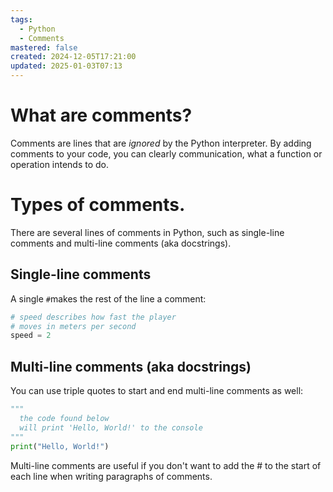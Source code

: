```yaml
---
tags:
  - Python
  - Comments
mastered: false
created: 2024-12-05T17:21:00
updated: 2025-01-03T07:13
---
```


# What are comments?

Comments are lines that are *ignored* by the Python interpreter. By adding comments to your code, you can clearly communication, what a function or operation intends to do.

# Types of comments.

There are several lines of comments in Python, such as single-line comments and multi-line comments (aka docstrings).

## Single-line comments

A single `#`makes the rest of the line a comment:

```python
# speed describes how fast the player
# moves in meters per second
speed = 2
```

## Multi-line comments (aka docstrings)

You can use triple quotes to start and end multi-line comments as well:

```python
"""
  the code found below
  will print 'Hello, World!' to the console
"""
print("Hello, World!")
```

Multi-line comments are useful if you don't want to add the # to the start of each line when writing paragraphs of comments.

